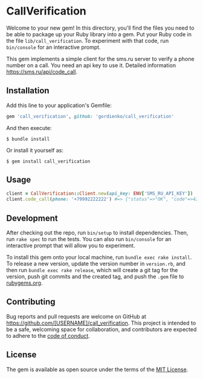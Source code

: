 # CallVerification

Welcome to your new gem! In this directory, you'll find the files you need to be able to package up your Ruby library into a gem. Put your Ruby code in the file `lib/call_verification`. To experiment with that code, run `bin/console` for an interactive prompt.

This gem implements a simple client for the sms.ru server to verify a phone number on a call.
You need an api key to use it. Detailed information https://sms.ru/api/code_call.

## Installation

Add this line to your application's Gemfile:

```ruby
gem 'call_verification', github: 'gordienko/call_verification'
```

And then execute:

    $ bundle install

Or install it yourself as:

    $ gem install call_verification

## Usage

```ruby
client = CallVerification::Client.new(api_key: ENV['SMS_RU_API_KEY'])
client.code_call(phone: '+79992222222') #=> {"status"=>"OK", "code"=>4252, "call_id"=>"202244-1000026", "balance"=>306.61, "cost"=>0.4}
```

## Development

After checking out the repo, run `bin/setup` to install dependencies. Then, run `rake spec` to run the tests. You can also run `bin/console` for an interactive prompt that will allow you to experiment.

To install this gem onto your local machine, run `bundle exec rake install`. To release a new version, update the version number in `version.rb`, and then run `bundle exec rake release`, which will create a git tag for the version, push git commits and the created tag, and push the `.gem` file to [rubygems.org](https://rubygems.org).

## Contributing

Bug reports and pull requests are welcome on GitHub at https://github.com/[USERNAME]/call_verification. This project is intended to be a safe, welcoming space for collaboration, and contributors are expected to adhere to the [code of conduct](https://github.com/[USERNAME]/call_verification/blob/master/CODE_OF_CONDUCT.md).

## License

The gem is available as open source under the terms of the [MIT License](https://opensource.org/licenses/MIT).
